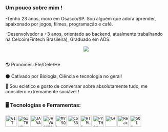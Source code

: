 ### Um pouco sobre mim !

-Tenho 23 anos, moro em Osasco/SP. Sou alguém que adora aprender, apaixonado por jogos, filmes, programação e café. 

-Desenvolvedor a +3 anos, orientado ao backend, atualmente trabalhando na Celcoin(Fintech Brasileira), Graduado em ADS.

<p align="center">
  <img src="https://i.imgur.com/DnUrCmL.gif">
  
  </br>
</br>
<div display="inline-block">
 <p align="left"> 🌎 Pronomes: Ele/Dele/He</p>
 <p align="left"> 🌑 Cativado por Biologia, Ciência e tecnologia no geral!</p>
 <p align="left"> 🧪 Sou  eclético e gosto de conversar sobre absolutamente tudo, me considero extremamente sociável !</p>
</div>

### 🖥️ Tecnologias e Ferramentas: 
<code><img width="35px" src="https://cdn.jsdelivr.net/gh/devicons/devicon/icons/git/git-original.svg" title = "GIT"/></code>
<code><img width="35px" src="https://cdn.jsdelivr.net/gh/devicons/devicon/icons/github/github-original.svg" title = "GITHUB"/></code>
<code><img width="35px" src="https://cdn.jsdelivr.net/gh/devicons/devicon/icons/java/java-original.svg" title = "JAVA"/></code>
<code><img width="35px" src="https://cdn.jsdelivr.net/gh/devicons/devicon/icons/javascript/javascript-original.svg" title = "JAVASCRIPT"/></code>
<code><img width="35px" src="https://cdn.jsdelivr.net/gh/devicons/devicon/icons/mysql/mysql-original.svg" title = "MYSQL"/></code>
<code><img width="35px" src="https://cdn.jsdelivr.net/gh/devicons/devicon/icons/css3/css3-original-wordmark.svg" title = "CSS3"/></code>
<code><img width="35px" src="https://cdn.jsdelivr.net/gh/devicons/devicon/icons/html5/html5-original-wordmark.svg" title = "HTML5"/></code>
<code><img width="35px" src="https://cdn.jsdelivr.net/gh/devicons/devicon/icons/python/python-plain.svg" title = "PYTHON"/></code>
<code><img width="35px" src="https://static-00.iconduck.com/assets.00/c-sharp-c-icon-1822x2048-wuf3ijab.png" title = "C#"/></code>
<code><img width="35px" src="https://th.bing.com/th/id/OIP.3G3fhR0i4rSBJ5Ox1W4YjAHaGp?w=188&h=180&c=7&r=0&o=5&dpr=1.3&pid=1.7" title = "React"/></code>
<code><img width="35px" src="https://th.bing.com/th/id/OIP.y-deMym4sCo9Fq5m4B8U9QHaHO?w=174&h=180&c=7&r=0&o=5&dpr=1.3&pid=1.7" title = "SQL Server"/></code>
 </div>
